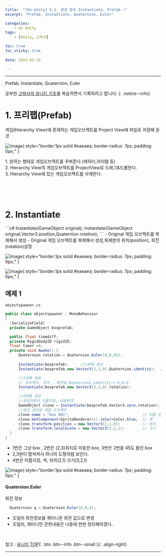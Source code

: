 ```yaml
---
title:  "[Go-Unity] 5-1. 생성 함수 Instantiate, Prefab ⭐"
excerpt: "Prefab, Instantiate, Quaternion, Euler"

categories:
    - Go Unity
tags:
    - [Unity, 고박사]

toc: true
toc_sticky: true
 
date: 2023-03-16

---
```

- - -

Prefab, Instantiate, Quaternion, Euler  

공부한 [고박사의 유니티 기초](https://www.inflearn.com/course/%EA%B3%A0%EB%B0%95%EC%82%AC-%EC%9C%A0%EB%8B%88%ED%8B%B0-%EA%B8%B0%EC%B4%88/dashboard)를 복습하면서 기록하려고 합니다. 
{: .notice--info}


# 1. 프리팹(Prefab)
게임(Hierarchy View)에 존재하는 게임오브젝트를 Project View에 파일로 저장해 둔 것   


![image](https://user-images.githubusercontent.com/96651722/225916342-8ef7ca8a-0eed-447d-bcfb-ebc214825471.png){:style="border:1px solid #eaeaea; border-radius: 7px; padding: 0px;" }    

1.&nbsp;원하는 형태로 게임오브젝트를 꾸며준다.(캐릭터,아이템 등)  
2.&nbsp;Hierarchy View의 게임오브젝트를 ProjectView로 드래그&드롭한다.  
3.&nbsp;Hierarchy View에 있는 게임오브젝트를 삭제한다.  

<br><br><br>

# 2. Instantiate
<div class="notice--primary" markdown="1"> 
  ```c#
    Instantiate(GameObject original);
    Instantiate(GameObject original,Vector3 position,Quaternion rotation);
  ```
- Original 게임 오브젝트를 복제해서 생성  
- Original 게임 오브젝트를 복제해서 생성,복제본의 위치(position), 회전(rotation)설정

</div>

![image](https://user-images.githubusercontent.com/96651722/225640736-3355a815-cefb-4375-8807-2e8954151928.png){:style="border:1px solid #eaeaea; border-radius: 7px; padding: 0px;" }    


![image](https://user-images.githubusercontent.com/96651722/225641592-6bbf96af-b47b-4c5c-8ccf-927ce01a45fc.png){:style="border:1px solid #eaeaea; border-radius: 7px; padding: 0px;" }  

## 예제 1

`objectspawner.cs`
<div class="notice--primary" markdown="1"> 

  ```c#
public class objectspawner : MonoBehaviour
{
    [SerializeField]
    private GameObject boxprefab;

    public float timediff;
    private Rigidbody2D rigid2D;
    float timer =0;
    private void Awake() {
        Quaternion rotation = Quaternion.Euler(0,0,45);
        
        Instantiate(boxprefab);     //1번째 생성
        Instantiate(boxprefab,new Vector3(2,3,0),Quaternion.identity);  //2번째 생성

        //3번째 생성
        // 오브젝트, 위치 , 회전값 Quaternion.identity-> 0,0,0
        Instantiate(boxprefab,new Vector3(2,3,0),rotation);

        //4번째 생성
        //생성하면서 이름지정, 내용변경
        GameObject clone = Instantiate(boxprefab,Vector3.zero,rotation);
        //방금 생성된 게임 오브젝트
        clone.name = "box 001";                                 // 이름 변경
        clone.GetComponent<SpriteRenderer>().color=Color.blue;  // 색
        clone.transform.position = new Vector3(2,1,0);          // 위치
        clone.transform.localScale = new Vector3(3,2,1);        // 크기
    }
}
  ```
- 1번은 그냥 box , 2번은  (2,3)위치로 이동한 box, 3번은 2번을 45도 돌린 box
- 2,3번이 합쳐져서 하나의 도형처럼 보인다.
- 4번은 이름지정, 색, 위치(2,1) 크기(3,2,1)

</div> 

![image](https://user-images.githubusercontent.com/96651722/225645752-cf36fa1b-8b30-420f-a492-d3d9ceb48db4.png){:style="border:1px solid #eaeaea; border-radius: 7px; padding: 0px;" }  

#### Quaternion.Euler
회전 정보 

<div class="notice--primary" markdown="1">

  ```c#
    Quaternion q = Quaternion.Euler(0,0,0);
  ```
- 오일러 회전정보를 쿼터니온 회전 값으로 변경
- 오일러, 쿼터니언 관련내용은 나중에 한번 정리해야겠다..

</div>


<br>

참고 : [유니티](https://docs.unity3d.com/kr/)
[TOP](#){: .btn .btn--info .btn--small }{: .align-right}
<br>
- - -

